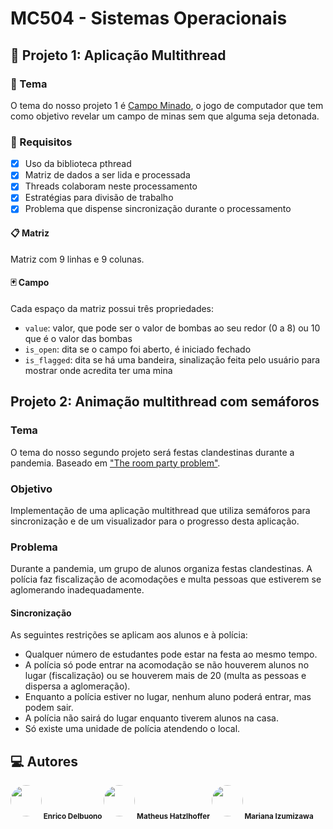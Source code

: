 # MC504 - Sistemas Operacionais

## 💽 Projeto 1: Aplicação Multithread 

### 🎲 Tema 
O tema do nosso projeto 1 é  [Campo Minado](https://pt.wikipedia.org/wiki/Campo_minado), o jogo de computador que tem como objetivo revelar um campo de minas sem que alguma seja detonada.

### 📌 Requisitos 
- [x] Uso da biblioteca pthread 
- [x] Matriz de dados a ser lida e processada
- [x] Threads colaboram neste processamento
- [x] Estratégias para divisão de trabalho
- [x] Problema que dispense sincronização durante o processamento

#### 📋 Matriz 
Matriz com 9 linhas e 9 colunas. 

#### 🃏 Campo

Cada espaço da matriz possui três propriedades:

* ``value``: valor, que pode ser o valor de bombas ao seu redor (0 a 8) ou 10 que é o valor das bombas
* ``is_open``: dita se o campo foi aberto, é iniciado fechado
* ``is_flagged``: dita se há uma bandeira, sinalização feita pelo usuário para mostrar onde acredita ter uma mina

## Projeto 2: Animação multithread com semáforos

### Tema
O tema do nosso segundo projeto será festas clandestinas durante a pandemia. Baseado em ["The room party problem"](https://greenteapress.com/semaphores/LittleBookOfSemaphores.pdf).

### Objetivo
Implementação de uma aplicação multithread que utiliza semáforos para sincronização e de um visualizador para o progresso desta aplicação.

### Problema
Durante a pandemia, um grupo de alunos organiza festas clandestinas. A polícia faz fiscalização de acomodações e multa pessoas que estiverem se aglomerando inadequadamente.

#### Sincronização
As seguintes restrições se aplicam aos alunos e à polícia:
* Qualquer número de estudantes pode estar na festa ao mesmo tempo.
* A polícia só pode entrar na acomodação se não houverem alunos no lugar (fiscalização) ou se houverem mais de 20 (multa as pessoas e dispersa a aglomeração).
* Enquanto a polícia estiver no lugar, nenhum aluno poderá entrar, mas podem sair.
* A polícia não sairá do lugar enquanto tiverem alunos na casa.
* Só existe uma unidade de polícia atendendo o local.

## 💻 Autores 

<img style="border-radius: 50%;" src="https://avatars.githubusercontent.com/u/42704998?v=4" width="50px;" alt=""/><sub><b> Enrico Delbuono </b></sub>
<img style="border-radius: 50%;" src="https://avatars.githubusercontent.com/u/48157146?v=4" width="50px;" alt=""/><sub><b> Matheus Hatzlhoffer </b></sub>
<img style="border-radius: 50%;" src="https://avatars.githubusercontent.com/u/42664943?v=4" width="50px;" alt=""/><sub><b> Mariana Izumizawa </b></sub>
